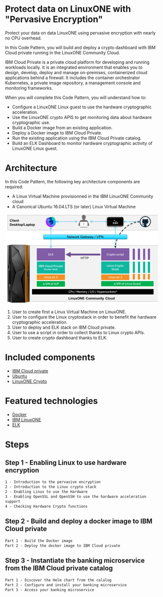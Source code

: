 # Protect data on LinuxONE with "Pervasive Encryption"
Protect your data on data LinuxONE using pervasive encryption with nearly no CPU overhead.

In this Code Pattern, you will build and deploy a crypto dashboard with IBM Cloud private running in the LinuxONE Community Cloud.

IBM Cloud Private is a private cloud platform for developing and running workloads locally. It is an integrated environment that enables you to design, develop, deploy and manage on-premises, containerized cloud applications behind a firewall. It includes the container orchestrator Kubernetes, a private image repository, a management console and monitoring frameworks.

When you will complete this Code Pattern, you will understand how to:
* Configure a LinuxONE Linux guest to use the hardware cryptographic acceleration.
* Use the LinuxONE crypto APIS to get monitoring data about hardware cryptographic use.
* Build a Docker image from an existing application.
* Deploy a Docker image to IBM Cloud Private.
* Run the existing application using the IBM Cloud Private catalog.
* Build an ELK Dashboard to monitor hardware cryptographic activity of LinuxONE Linux guest.

# Architecture
In this Code Pattern, the following key architecture components are required:
* A Linux Virtual Machine provisionned in the IBM LinuxONE Community cloud
* A Canonical Ubuntu 16.04.LTS (or later) Linux Virtual Machine

![Image of the Crypto Stack](https://raw.githubusercontent.com/guikarai/ELK-CPACF/master/images/architecture-crypto-icp.png)

1. User to create first a Linux Virtual Machine on LinuxONE.
2. User to configure the Linux cryptostack in order to benefit the hardware cryptographic acceleration.
3. User to deploy and ELK stack on IBM Cloud private.
3. User to use a script in order to collect thanks to Linux crypto APIs.
4. User to create crypto dashboard thanks to ELK.

# Included components

* [IBM Cloud private](https://www.ibm.com/us-en/marketplace/ibm-cloud-private/details)
* [Ubuntu](https://www.ubuntu.com/)
* [LinuxONE Crypto](https://www.ibm.com/it-infrastructure/linuxone/capabilities/secure-cloud)

# Featured technologies

* [Docker](https://www.docker.com/)
* [IBM LinuxONE](https://www.ibm.com/it-infrastructure/linuxone)
* [ELK](https://www.elastic.co/fr/elk-stack)

# Steps

## Step 1 - Enabling Linux to use hardware encryption

    1 - Introduction to the pervasive encryption
    2 - Introduction to the Linux crypto stack
    2 - Enabling Linux to use the Hardware
    3 - Enabling OpenSSL and OpenSSH to use the hardware acceleration support
    4 - Checking Hardware Crypto functions

## Step 2 - Build and deploy a docker image to IBM Cloud private

    Part 1 - Build the Docker image
    Part 2 - Deploy the docker image to IBM Cloud private

## Step 3 - Instantiate the banking microservice from the IBM Cloud private catalog

    Part 1 - Discover the Helm chart from the calalog
    Part 2 - Configure and install your banking microservice
    Part 3 - Access your banking microservice
